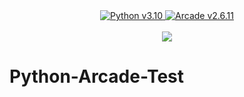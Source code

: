 <div align="center">
  <a href="https://www.python.org/">
    <img src="https://img.shields.io/badge/Python-v3.10-blue" alt="Python v3.10">
  </a>
  <a href="https://api.arcade.academy/en/2.6.11/">
    <img src="https://img.shields.io/badge/Arcade-v2.6.11-blue" alt="Arcade v2.6.11">
  </a>
</div>
<br />
<div align="center">
  <a href="https://github.com/MrTanoshii/Python-Arcade-Test/actions/workflows/python_check.yml">
    <img src="https://github.com/MrTanoshii/Python-Arcade-Test/actions/workflows/python_check.yml/badge.svg">
  </a>
</div>

# Python-Arcade-Test
